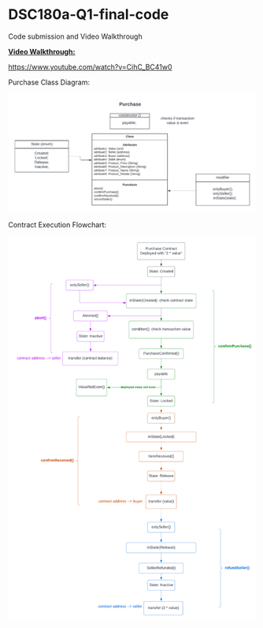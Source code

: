 # DSC180a-Q1-final-code
Code submission and Video Walkthrough

**<u>Video Walkthrough:</u>**

https://www.youtube.com/watch?v=CihC_BC41w0


Purchase Class Diagram:

![alt text](https://github.com/matin-g/DSC180a-Q1-final-code/blob/main/DiagramImages/classDiagram.png?raw=true)

Contract Execution Flowchart:

![alt text](https://github.com/matin-g/DSC180a-Q1-final-code/blob/main/DiagramImages/contractExecutionFlowchart.png?raw=true)
